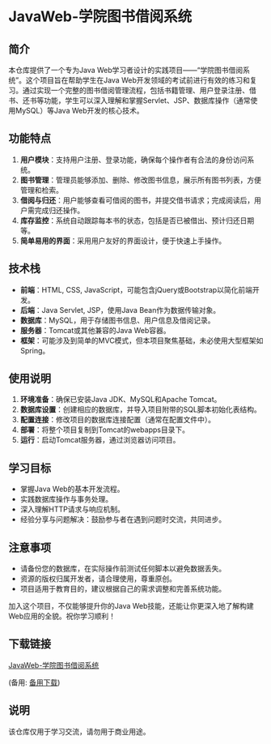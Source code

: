 # JavaWeb-学院图书借阅系统

## 简介

本仓库提供了一个专为Java Web学习者设计的实践项目——“学院图书借阅系统”。这个项目旨在帮助学生在Java Web开发领域的考试前进行有效的练习和复习。通过实现一个完整的图书借阅管理流程，包括书籍管理、用户登录注册、借书、还书等功能，学生可以深入理解和掌握Servlet、JSP、数据库操作（通常使用MySQL）等Java Web开发的核心技术。

## 功能特点

1. **用户模块**：支持用户注册、登录功能，确保每个操作者有合法的身份访问系统。
2. **图书管理**：管理员能够添加、删除、修改图书信息，展示所有图书列表，方便管理和检索。
3. **借阅与归还**：用户能够查看可借阅的图书，并提交借书请求；完成阅读后，用户需完成归还操作。
4. **库存监控**：系统自动跟踪每本书的状态，包括是否已被借出、预计归还日期等。
5. **简单易用的界面**：采用用户友好的界面设计，便于快速上手操作。

## 技术栈

- **前端**：HTML, CSS, JavaScript，可能包含jQuery或Bootstrap以简化前端开发。
- **后端**：Java Servlet, JSP，使用Java Bean作为数据传输对象。
- **数据库**：MySQL，用于存储图书信息、用户信息及借阅记录。
- **服务器**：Tomcat或其他兼容的Java Web容器。
- **框架**：可能涉及到简单的MVC模式，但本项目聚焦基础，未必使用大型框架如Spring。

## 使用说明

1. **环境准备**：确保已安装Java JDK、MySQL和Apache Tomcat。
2. **数据库设置**：创建相应的数据库，并导入项目附带的SQL脚本初始化表结构。
3. **配置连接**：修改项目的数据库连接配置（通常在配置文件中）。
4. **部署**：将整个项目复制到Tomcat的webapps目录下。
5. **运行**：启动Tomcat服务器，通过浏览器访问项目。

## 学习目标

- 掌握Java Web的基本开发流程。
- 实践数据库操作与事务处理。
- 深入理解HTTP请求与响应机制。
- 经验分享与问题解决：鼓励参与者在遇到问题时交流，共同进步。

## 注意事项

- 请备份您的数据库，在实际操作前测试任何脚本以避免数据丢失。
- 资源的版权归属开发者，请合理使用，尊重原创。
- 项目适用于教育目的，建议根据自己的需求调整和完善系统功能。

加入这个项目，不仅能够提升你的Java Web技能，还能让你更深入地了解构建Web应用的全貌。祝你学习顺利！

## 下载链接
[JavaWeb-学院图书借阅系统](https://pan.quark.cn/s/eb3fc99b03e9) 

(备用: [备用下载](https://pan.baidu.com/s/1Id81cSwH90UBuMlG8z_PPQ?pwd=1234))

## 说明

该仓库仅用于学习交流，请勿用于商业用途。
